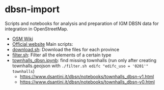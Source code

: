 # dbsn-import

Scripts and notebooks for analysis and preparation of IGM DBSN data for integration in OpenStreetMap.

* [OSM Wiki](https://wiki.openstreetmap.org/wiki/Italy/DBSN)
* [Official website](https://www.igmi.org/it/dbsn-database-di-sintesi-nazionale)
Main scripts:
* [download.sh](./download.sh): Download the files for each province
* [filter.sh](./filter.sh): Filter all the elements of a certain type
* [townhalls_dbsn.ipynb](./notebooks/townhalls_dbsn.ipynb): find missing townhalls (run only after creating townhalls.geojson with `./filter.sh edifc "edifc_uso = '0201'" townhalls`)
    * https://www.dsantini.it/dbsn/notebooks/townhalls_dbsn-v1.html
    * https://www.dsantini.it/dbsn/notebooks/townhalls_dbsn-v0.html
